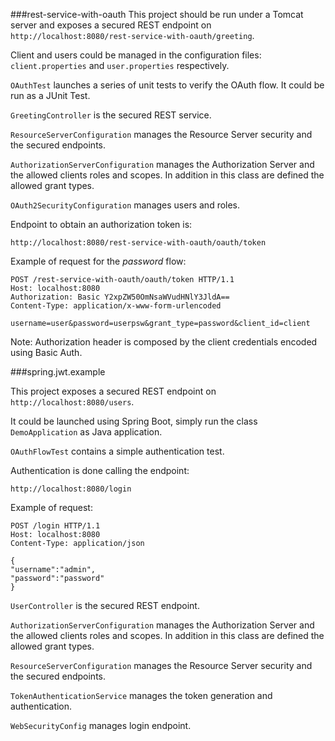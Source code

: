 ###rest-service-with-oauth
This project should be run under a Tomcat server and exposes a secured REST endpoint on ```http://localhost:8080/rest-service-with-oauth/greeting```.

Client and users could be managed in the configuration files: ```client.properties``` and ```user.properties``` respectively. 

```OAuthTest``` launches a series of unit tests to verify the OAuth flow. It could be run as a JUnit Test.

```GreetingController``` is the secured REST service.

```ResourceServerConfiguration``` manages the Resource Server security and the secured endpoints.

```AuthorizationServerConfiguration``` manages the Authorization Server and the allowed clients roles and scopes. In addition in this class are defined the allowed grant types.

```OAuth2SecurityConfiguration``` manages users and roles.

Endpoint to obtain an authorization token is:

```http://localhost:8080/rest-service-with-oauth/oauth/token```


Example of request for the _password_ flow:

```
POST /rest-service-with-oauth/oauth/token HTTP/1.1
Host: localhost:8080
Authorization: Basic Y2xpZW50OmNsaWVudHNlY3JldA==
Content-Type: application/x-www-form-urlencoded

username=user&password=userpsw&grant_type=password&client_id=client
```
Note: Authorization header is composed by the client credentials encoded using Basic Auth.

###spring.jwt.example

This project exposes a secured REST endpoint on ```http://localhost:8080/users```.

It could be launched using Spring Boot, simply run the class ```DemoApplication``` as Java application.

```OAuthFlowTest``` contains a simple authentication test.

Authentication is done calling the endpoint:

```http://localhost:8080/login```

Example of request:

```
POST /login HTTP/1.1
Host: localhost:8080
Content-Type: application/json

{
"username":"admin",
"password":"password"
}
```

```UserController``` is the secured REST endpoint.

```AuthorizationServerConfiguration``` manages the Authorization Server and the allowed clients roles and scopes. In addition in this class are defined the allowed grant types.

```ResourceServerConfiguration``` manages the Resource Server security and the secured endpoints.

```TokenAuthenticationService``` manages the token generation and authentication.

```WebSecurityConfig``` manages login endpoint.









